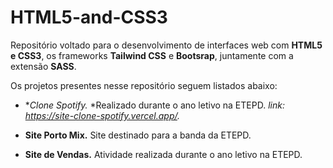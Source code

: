 # HTML5-and-CSS3
Repositório voltado para o desenvolvimento de interfaces web com **HTML5 e CSS3**, os frameworks **Tailwind CSS** e **Bootsrap**, juntamente com a extensão **SASS**.

Os projetos presentes nesse repositório seguem listados abaixo:
- **Clone Spotify.*
  *Realizado durante o ano letivo na ETEPD.
  *link: https://site-clone-spotify.vercel.app/.*

- **Site Porto Mix.**
  Site destinado para a banda da ETEPD.

- **Site de Vendas.**
  Atividade realizada durante o ano letivo na ETEPD.
      
